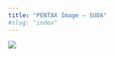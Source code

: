 ```yaml
---
title: "PENTAX Image – SUDA"
#slug: "index"
---
```


[![](/wp-content/2011/12/104-300x225.jpg)](/wp-content/2011/12/104.jpg)